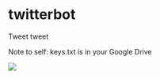 # twitterbot
Tweet tweet

Note to self: keys.txt is in your Google Drive

![](https://https://github.com/evilpegasus/twitterbot/workflows/workflow/badge.svg)
